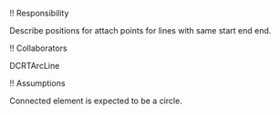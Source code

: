 !! Responsibility

Describe positions for attach points for lines with same start end end.

!! Collaborators

DCRTArcLine

!! Assumptions

Connected element is expected to be a circle.